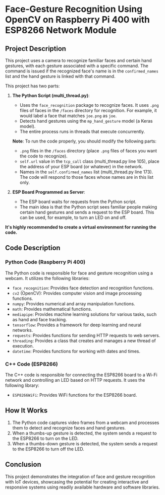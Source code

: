 # Face-Gesture Recognition Using OpenCV on Raspberry Pi 400 with ESP8266 Network Module

## Project Description
This project uses a camera to recognize familiar faces and certain hand gestures, with each gesture associated with a specific command. The command is issued if the recognized face's name is in the `confirmed_names` list and the hand gesture is linked with that command.

This project has two parts:

1. **The Python Script (multi_thread.py)**: 
    - Uses the `face_recognition` package to recognize faces. It uses `.png` files of faces in the `/faces` directory for recognition. For example, it would label a face that matches `joe.png` as `joe`.
    - Detects hand gestures using the `mp_hand_gesture` model (a Keras model).
    - The entire process runs in threads that execute concurrently.

    **Note**: To run the code properly, you should modify the following parts:
    - `.png` files in the `/faces` directory (place `.png` files of faces you want the code to recognize).
    - `self.url` value in the `tcp_call` class (multi_thread.py line 105), place the address of your ESP board (or whatever) in the network.
    - Names in the `self.confirmed_names` list (multi_thread.py line 173). The code will respond to those faces whose names are in this list only.

2. **ESP Board Programmed as Server**:
    - The ESP board waits for requests from the Python script.
    - The main idea is that the Python script sees familiar people making certain hand gestures and sends a request to the ESP board. This can be used, for example, to turn an LED on and off.

**It's highly recommended to create a virtual environment for running the code.**

## Code Description

### Python Code (Raspberry Pi 400)
The Python code is responsible for face and gesture recognition using a webcam. It utilizes the following libraries:
- `face_recognition`: Provides face detection and recognition functions.
- `cv2` (OpenCV): Provides computer vision and image processing functions.
- `numpy`: Provides numerical and array manipulation functions.
- `math`: Provides mathematical functions.
- `mediapipe`: Provides machine learning solutions for various tasks, such as hand and face tracking.
- `tensorflow`: Provides a framework for deep learning and neural networks.
- `requests`: Provides functions for sending HTTP requests to web servers.
- `threading`: Provides a class that creates and manages a new thread of execution.
- `datetime`: Provides functions for working with dates and times.

### C++ Code (ESP8266)
The C++ code is responsible for connecting the ESP8266 board to a Wi-Fi network and controlling an LED based on HTTP requests. It uses the following library:
- `ESP8266WiFi`: Provides WiFi functions for the ESP8266 board.

## How It Works
1. The Python code captures video frames from a webcam and processes them to detect and recognize faces and hand gestures.
2. When a thumbs-up gesture is detected, the system sends a request to the ESP8266 to turn on the LED.
3. When a thumbs-down gesture is detected, the system sends a request to the ESP8266 to turn off the LED.

## Conclusion
This project demonstrates the integration of face and gesture recognition with IoT devices, showcasing the potential for creating interactive and responsive systems using readily available hardware and software libraries.
